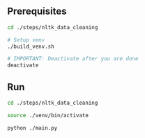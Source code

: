 ## Prerequisites

```sh
cd ./steps/nltk_data_cleaning

# Setup venv
./build_venv.sh

# IMPORTANT: Deactivate after you are done
deactivate
```

## Run

```sh
cd ./steps/nltk_data_cleaning

source ./venv/bin/activate

python ./main.py
```
